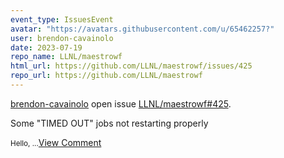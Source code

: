 ```yaml
---
event_type: IssuesEvent
avatar: "https://avatars.githubusercontent.com/u/65462257?"
user: brendon-cavainolo
date: 2023-07-19
repo_name: LLNL/maestrowf
html_url: https://github.com/LLNL/maestrowf/issues/425
repo_url: https://github.com/LLNL/maestrowf
---
```


<a href='https://github.com/brendon-cavainolo' target='_blank'>brendon-cavainolo</a> open issue <a href='https://github.com/LLNL/maestrowf/issues/425' target='_blank'>LLNL/maestrowf#425</a>.

<p>Some "TIMED OUT" jobs not restarting properly</p><small>Hello,...</small><a href='https://github.com/LLNL/maestrowf/issues/425' target='_blank'>View Comment</a>